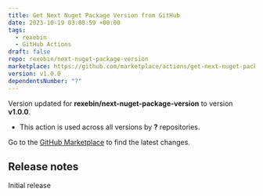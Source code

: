 ```yaml
---
title: Get Next Nuget Package Version from GitHub
date: 2023-10-19 03:08:59 +00:00
tags:
  - rexebin
  - GitHub Actions
draft: false
repo: rexebin/next-nuget-package-version
marketplace: https://github.com/marketplace/actions/get-next-nuget-package-version-from-github
version: v1.0.0
dependentsNumber: "?"
---
```



Version updated for **rexebin/next-nuget-package-version** to version **v1.0.0**.
- This action is used across all versions by **?** repositories.

Go to the [GitHub Marketplace](https://github.com/marketplace/actions/get-next-nuget-package-version-from-github) to find the latest changes.

## Release notes

Initial release
